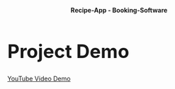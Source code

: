 


<p align="center">
  <b>
Recipe-App - Booking-Software
  </b>
</p>


<h1 style="font-size:300%;">Project Demo</h1>

<a href="https://youtu.be/cnkLZD-0gec">YouTube Video Demo</a>

